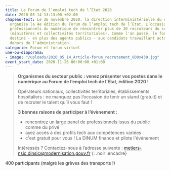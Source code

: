 ```yaml
---
title: Le Forum de l’emploi tech de l’État 2020
date: 2020-05-14 13:13:00 +02:00
chapeau-text: Le 26 novembre 2020, la direction interministérielle du numérique (DINUM)
  organise la 4e édition du Forum de l’emploi tech de l’État. L’occasion pour les
  professionnels du numérique de rencontrer plus de 30 recruteurs du secteur public
  (ministères et collectivités territoriales). Comme l'an passé, le forum est également
  destiné - en plus des agents publics - aux candidats travaillant actuellement en
  dehors de l’administration.
categorie: Forum et forum virtuel
une-ou-diaporama:
- image: "/uploads/2020_05_14_Article-forum_recrutement_800x430.jpg"
event_start_date: 2020-11-26 00:00:00 +01:00
---
```


> **Organismes du secteur public : venez présenter vos postes dans le numérique au Forum de l’emploi tech de l’État, édition 2020 !**
> 
> Opérateurs nationaux, collectivités territoriales, établissements hospitaliers : ne manquez pas l’occasion de tenir un stand (gratuit) et de recruter le talent qu’il vous faut ! 
> 
> **3 bonnes raisons de participer à l’évènement :**
> * rencontrez un large panel de professionnels issus du public comme du privé
> * ayez accès à des profils tech aux compétences variées
> * c'est gratuit pour vous ! La DINUM finance et pilote l'événement
> 
> Intéressés ? Contactez-nous à l’adresse suivante : [metiers-nsic.dinsic@modernisation.gouv.fr](mailto:metiers-nsic.dinsic@modernisation.gouv.fr)
{: .noir .encadre}

400 participants (malgré les grèves des transports !)

